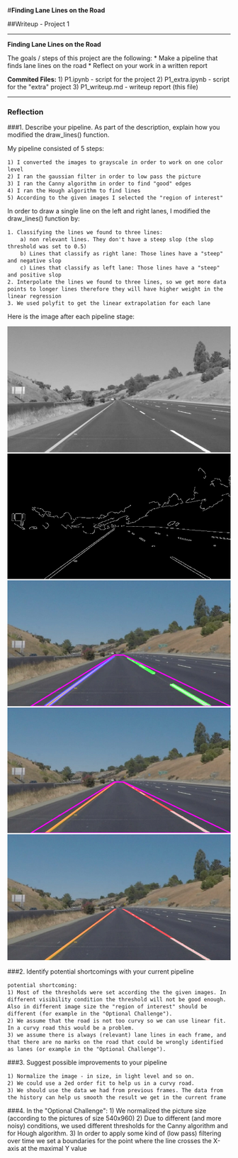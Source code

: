 #**Finding Lane Lines on the Road** 

##Writeup  - Project 1

---

**Finding Lane Lines on the Road**

The goals / steps of this project are the following:
	* Make a pipeline that finds lane lines on the road
	* Reflect on your work in a written report

**Commited Files:**
	1) P1.ipynb - script for the project 
	2) P1_extra.ipynb - script for the "extra" project 
	3) P1_writeup.md - writeup report (this file)


[//]: # (Image References)

[image1]: test_images\output_solidYellowCurve2_grey.jpg "Grayscale"
[image2]: test_images\output_solidYellowCurve2_canny.jpg "Grayscale"
[image3]: test_images\output_solidYellowCurve2_hough.jpg 
[image4]: test_images\output_solidYellowCurve2_roi.jpg
[image5]: test_images\output_solidYellowCurve2.jpg


---

### Reflection

###1. Describe your pipeline. As part of the description, explain how you modified the draw_lines() function.

My pipeline consisted of 5 steps:

	1) I converted the images to grayscale in order to work on one color level
	2) I ran the gaussian filter in order to low pass the picture
	3) I ran the Canny algorithm in order to find "good" edges
	4) I ran the Hough algorithm to find lines 
	5) According to the given images I selected the "region of interest" 
	 

In order to draw a single line on the left and right lanes, I modified the draw_lines() function by:

	1. Classifying the lines we found to three lines:
		a) non relevant lines. They don't have a steep slop (the slop threshold was set to 0.5) 
		b) Lines that classify as right lane: Those lines have a "steep" and negative slop
		c) Lines that classify as left lane: Those lines have a "steep" and positive slop
	2. Interpolate the lines we found to three lines, so we get more data points to longer lines therefore they will have higher weight in the linear regression 
	3. We used polyfit to get the linear extrapolation for each lane


Here is the image after each pipeline stage: 

![alt text][image1]
![alt text][image2]
![alt text][image3]
![alt text][image4]
![alt text][image5]


###2. Identify potential shortcomings with your current pipeline

	potential shortcoming: 
	1) Most of the thresholds were set according the the given images. In different visibility condition the threshold will not be good enough. Also in different image size the "region of interest" should be different (for example in the "Optional Challenge").
	2) We assume that the road is not too curvy so we can use linear fit. In a curvy road this would be a problem.
	3) we assume there is always (relevant) lane lines in each frame, and that there are no marks on the road that could be wrongly identified as lanes (or example in the "Optional Challenge").


###3. Suggest possible improvements to your pipeline

	1) Normalize the image - in size, in light level and so on.  
	2) We could use a 2ed order fit to help us in a curvy road.
	3) We should use the data we had from previous frames. The data from the history can help us smooth the result we get in the current frame

###4. In the "Optional Challenge":
	1) We normalized the picture size (according to the pictures of size 540x960)
	2) Due to different (and more noisy) conditions, we used different thresholds for the Canny algorithm and for Hough algorithm.
	3) In order to apply some kind of (low pass) filtering over time we set a boundaries for the point where the line crosses the X-axis at the maximal Y value  